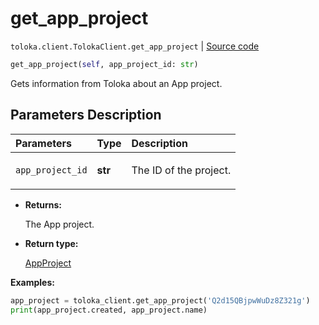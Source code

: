 # get_app_project
`toloka.client.TolokaClient.get_app_project` | [Source code](https://github.com/Toloka/toloka-kit/blob/v1.2.2/src/client/__init__.py#L3912)

```python
get_app_project(self, app_project_id: str)
```

Gets information from Toloka about an App project.

## Parameters Description

| Parameters | Type | Description |
| :----------| :----| :-----------|
`app_project_id`|**str**|<p>The ID of the project.</p>

* **Returns:**

  The App project.

* **Return type:**

  [AppProject](toloka.client.app.AppProject.md)

**Examples:**


```python
app_project = toloka_client.get_app_project('Q2d15QBjpwWuDz8Z321g')
print(app_project.created, app_project.name)
```
